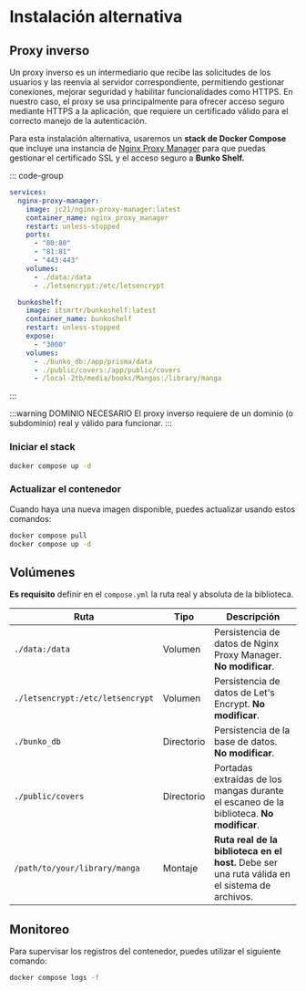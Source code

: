 # Instalación alternativa

## Proxy inverso

Un proxy inverso es un intermediario que recibe las solicitudes de los usuarios y las reenvía al servidor correspondiente, permitiendo gestionar conexiones, mejorar seguridad y habilitar funcionalidades como HTTPS. En nuestro caso, el proxy se usa principalmente para ofrecer acceso seguro mediante HTTPS a la aplicación, que requiere un certificado válido para el correcto manejo de la autenticación.

Para esta instalación alternativa, usaremos un **stack de Docker Compose** que incluye una instancia de [Nginx Proxy Manager](https://nginxproxymanager.com/) para que puedas gestionar el certificado SSL y el acceso seguro a **Bunko Shelf.**

::: code-group

```yaml [compose.yml]
services:
  nginx-proxy-manager:
    image: jc21/nginx-proxy-manager:latest
    container_name: nginx_proxy_manager
    restart: unless-stopped
    ports:
      - "80:80"
      - "81:81"
      - "443:443"
    volumes:
      - ./data:/data
      - ./letsencrypt:/etc/letsencrypt

  bunkoshelf:
    image: itsmrtr/bunkoshelf:latest
    container_name: bunkoshelf
    restart: unless-stopped
    expose:
      - "3000"
    volumes:
      - ./bunko_db:/app/prisma/data
      - ./public/covers:/app/public/covers
      - /local-2tb/media/books/Mangas:/library/manga
```

:::

:::warning DOMINIO NECESARIO
El proxy inverso requiere de un dominio (o subdominio) real y válido para funcionar.
:::

### Iniciar el stack

```bash
docker compose up -d
```

### Actualizar el contenedor

Cuando haya una nueva imagen disponible, puedes actualizar usando estos comandos:

```bash
docker compose pull
docker compose up -d
```

## Volúmenes

**Es requisito** definir en el `compose.yml` la ruta real y absoluta de la biblioteca.

| Ruta                             | Tipo       | Descripción                                                                                    |
| -------------------------------- | ---------- | ---------------------------------------------------------------------------------------------- |
| `./data:/data`                   | Volumen    | Persistencia de datos de Nginx Proxy Manager. **No modificar**.                                |
| `./letsencrypt:/etc/letsencrypt` | Volumen    | Persistencia de datos de Let's Encrypt. **No modificar**.                                      |
| `./bunko_db`                     | Directorio | Persistencia de la base de datos. **No modificar**.                                            |
| `./public/covers`                | Directorio | Portadas extraídas de los mangas durante el escaneo de la biblioteca. **No modificar**.        |
| `/path/to/your/library/manga`    | Montaje    | **Ruta real de la biblioteca en el host.** Debe ser una ruta válida en el sistema de archivos. |

## Monitoreo

Para supervisar los registros del contenedor, puedes utilizar el siguiente comando:

```bash
docker compose logs -f
```
